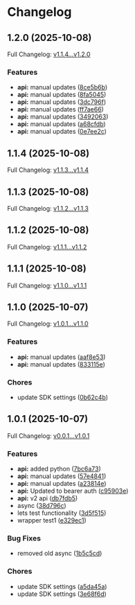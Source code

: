 # Changelog

## 1.2.0 (2025-10-08)

Full Changelog: [v1.1.4...v1.2.0](https://github.com/atulgavandetzafon/computer-python/compare/v1.1.4...v1.2.0)

### Features

* **api:** manual updates ([8ce5b6b](https://github.com/atulgavandetzafon/computer-python/commit/8ce5b6bc92fffc1baf956972489ceefbf987be3b))
* **api:** manual updates ([8fa5045](https://github.com/atulgavandetzafon/computer-python/commit/8fa5045b6bfbf00a3d44833100d36b58d27a83e3))
* **api:** manual updates ([3dc796f](https://github.com/atulgavandetzafon/computer-python/commit/3dc796fb27186307f81f6e3ad93e6715a707604d))
* **api:** manual updates ([ff7ae66](https://github.com/atulgavandetzafon/computer-python/commit/ff7ae66be8c4d9c69b52f803b23a0456aebe3c1e))
* **api:** manual updates ([3492063](https://github.com/atulgavandetzafon/computer-python/commit/3492063eeb600e5c42585ebc8805b50cc0ffe9c0))
* **api:** manual updates ([a68cfdb](https://github.com/atulgavandetzafon/computer-python/commit/a68cfdb2689829e82063eb672e1736e9f66bd81e))
* **api:** manual updates ([0e7ee2c](https://github.com/atulgavandetzafon/computer-python/commit/0e7ee2ca2568511b495a154a6b802dd5c4b42908))

## 1.1.4 (2025-10-08)

Full Changelog: [v1.1.3...v1.1.4](https://github.com/atulgavandetzafon/computer-python/compare/v1.1.3...v1.1.4)

## 1.1.3 (2025-10-08)

Full Changelog: [v1.1.2...v1.1.3](https://github.com/atulgavandetzafon/computer-python/compare/v1.1.2...v1.1.3)

## 1.1.2 (2025-10-08)

Full Changelog: [v1.1.1...v1.1.2](https://github.com/atulgavandetzafon/computer-python/compare/v1.1.1...v1.1.2)

## 1.1.1 (2025-10-08)

Full Changelog: [v1.1.0...v1.1.1](https://github.com/atulgavandetzafon/computer-python/compare/v1.1.0...v1.1.1)

## 1.1.0 (2025-10-07)

Full Changelog: [v1.0.1...v1.1.0](https://github.com/atulgavandetzafon/computer-python/compare/v1.0.1...v1.1.0)

### Features

* **api:** manual updates ([aaf8e53](https://github.com/atulgavandetzafon/computer-python/commit/aaf8e534415ea6bc8420f2ed8e3b854011a7bf71))
* **api:** manual updates ([833115e](https://github.com/atulgavandetzafon/computer-python/commit/833115e5e6814f6347de3e0521faceb4bf9e15e8))


### Chores

* update SDK settings ([0b62c4b](https://github.com/atulgavandetzafon/computer-python/commit/0b62c4b04323dabf192fe31e11f45ea94f366411))

## 1.0.1 (2025-10-07)

Full Changelog: [v0.0.1...v1.0.1](https://github.com/atulgavandetzafon/computer-python/compare/v0.0.1...v1.0.1)

### Features

* **api:** added python ([7bc6a73](https://github.com/atulgavandetzafon/computer-python/commit/7bc6a73f549bb57bb176de454d395fd692159a0e))
* **api:** manual updates ([57e4841](https://github.com/atulgavandetzafon/computer-python/commit/57e4841180a11f953e1d8db5e3c1ea7eebbb1d3e))
* **api:** manual updates ([a23814e](https://github.com/atulgavandetzafon/computer-python/commit/a23814e85afaa64e2a429b2bcb6507b0accb46bc))
* **api:** Updated to bearer auth ([c95903e](https://github.com/atulgavandetzafon/computer-python/commit/c95903e3795de2823b6266f914647dd55dc4eeba))
* **api:** v2 api ([db7fdb5](https://github.com/atulgavandetzafon/computer-python/commit/db7fdb5cbcb3ed5f38c2fcebe824573172c223d1))
* async ([38d796c](https://github.com/atulgavandetzafon/computer-python/commit/38d796c6538fad278abf122887a57a379c5a532b))
* lets test functionality ([3d5f515](https://github.com/atulgavandetzafon/computer-python/commit/3d5f515098e71964a431849a37c88a7a017424d2))
* wrapper test1 ([e329ec1](https://github.com/atulgavandetzafon/computer-python/commit/e329ec12ae711d64cad28e04a74bd7c1283669ce))


### Bug Fixes

* removed old async ([1b5c5cd](https://github.com/atulgavandetzafon/computer-python/commit/1b5c5cdf4a7c80089e8ca67e13540bdae898ac98))


### Chores

* update SDK settings ([a5da45a](https://github.com/atulgavandetzafon/computer-python/commit/a5da45a676c091d3d02fde9352d98d458e4dfe7f))
* update SDK settings ([3e68f6d](https://github.com/atulgavandetzafon/computer-python/commit/3e68f6db27fae3f75f411d76e15a6df07d22fa2b))
